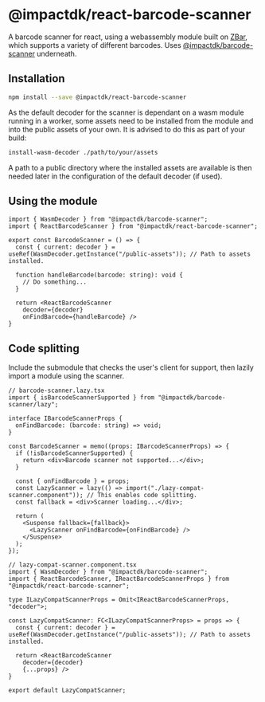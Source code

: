 # @impactdk/react-barcode-scanner
A barcode scanner for react, using a webassembly module built on [ZBar](https://github.com/ZBar/ZBar), which supports a variety of different barcodes. Uses [@impactdk/barcode-scanner](https://www.npmjs.com/package/@impactdk/barcode-scanner) underneath.

## Installation
```bash
npm install --save @impactdk/react-barcode-scanner
```

As the default decoder for the scanner is dependant on a wasm module running in a worker, some assets need to be installed from the module and into the public assets of your own. It is advised to do this as part of your build:

```bash
install-wasm-decoder ./path/to/your/assets
```

A path to a public directory where the installed assets are available is then needed later in the configuration of the default decoder (if used).

## Using the module
```tsx
import { WasmDecoder } from "@impactdk/barcode-scanner";
import { ReactBarcodeScanner } from "@impactdk/react-barcode-scanner";

export const BarcodeScanner = () => {
  const { current: decoder } = useRef(WasmDecoder.getInstance("/public-assets")); // Path to assets installed.

  function handleBarcode(barcode: string): void {
    // Do something...
  }

  return <ReactBarcodeScanner
    decoder={decoder}
    onFindBarcode={handleBarcode} />
}
```

## Code splitting
Include the submodule that checks the user's client for support, then lazily import a module using the scanner.

```tsx
// barcode-scanner.lazy.tsx
import { isBarcodeScannerSupported } from "@impactdk/barcode-scanner/lazy";

interface IBarcodeScannerProps {
  onFindBarcode: (barcode: string) => void;
}

const BarcodeScanner = memo((props: IBarcodeScannerProps) => {
  if (!isBarcodeScannerSupported) {
    return <div>Barcode scanner not supported...</div>;
  }

  const { onFindBarcode } = props;
  const LazyScanner = lazy(() => import("./lazy-compat-scanner.component")); // This enables code splitting.
  const fallback = <div>Scanner loading...</div>;

  return (
    <Suspense fallback={fallback}>
      <LazyScanner onFindBarcode={onFindBarcode} />
    </Suspense>
  );
});

// lazy-compat-scanner.component.tsx
import { WasmDecoder } from "@impactdk/barcode-scanner";
import { ReactBarcodeScanner, IReactBarcodeScannerProps } from "@impactdk/react-barcode-scanner";

type ILazyCompatScannerProps = Omit<IReactBarcodeScannerProps, "decoder">;

const LazyCompatScanner: FC<ILazyCompatScannerProps> = props => {
  const { current: decoder } = useRef(WasmDecoder.getInstance("/public-assets")); // Path to assets installed.

  return <ReactBarcodeScanner
    decoder={decoder}
    {...props} />
}

export default LazyCompatScanner;
```
